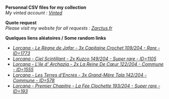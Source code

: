**Personnal CSV files for my collection**  
*My vinted account : [Vinted](https://www.vinted.fr/member/223153477)*

**Quote request**  
*Please visit my website for all requests : [Zarctus.fr](https://www.zarctus.fr/)*


**Quelques liens aléatoires / Some random links**
- *[Lorcana - Le Règne de Jafar - 3x Capitaine Crochet 109/204 - Rare - ID=1773](https://www.vinted.fr/items/6539912963-lorcana-le-regne-de-jafar-3x-capitaine-crochet-109204-rare-id1773)*
- *[Lorcana - Ciel Scintillant - 2x Kuzco 149/204 - Super rare - ID=1105](https://www.vinted.fr/items/6095506081-lorcana-ciel-scintillant-2x-kuzco-149204-super-rare-id1105)*
- *[Lorcana - L'ile d' Archazia - 2x La Reine De Cœur 122/204 - Commune - ID=1555](https://www.vinted.fr/items/6452308658-lorcana-lile-d-archazia-2x-la-reine-de-coeur-122204-commune-id1555)*
- *[Lorcana - Les Terres d'Encres - 3x Grand-Mère Tala 142/204 - Commune - ID=578](https://www.vinted.fr/items/5646745621-lorcana-les-terres-dencres-3x-grand-mere-tala-142204-commune-id578)*
- *[Lorcana - Premier Chapitre - La Fée Clochette 193/204 - Super rare - ID=193](https://www.vinted.fr/items/5912602338-lorcana-premier-chapitre-la-fee-clochette-193204-super-rare-id193)*

